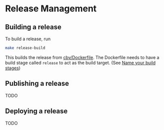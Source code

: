 # Release Management

## Building a release

To build a release, run

```bash
make release-build
```

This builds the release from [cbv/Dockerfile](../app/Dockerfile). The Dockerfile
needs to have a build stage called `release` to act as the build target.
(See [Name your build stages](https://docs.docker.com/build/building/multi-stage/#name-your-build-stages))

## Publishing a release

TODO

## Deploying a release

TODO
